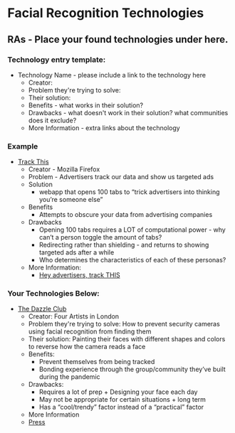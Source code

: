 # Facial Recognition Technologies

## RAs - Place your found technologies under here. 

### Technology entry template:
- Technology Name - please include a link to the technology here
  - Creator:
  - Problem they're trying to solve:
  - Their solution:
  - Benefits - what works in their solution?
  - Drawbacks - what doesn't work in their solution? what communities does it exclude? 
  - More Information - extra links about the technology

### Example
- [Track This](https://trackthis.link/)
  - Creator - Mozilla Firefox
  - Problem - Advertisers track our data and show us targeted ads
  - Solution 
    - webapp that opens 100 tabs to “trick advertisers into thinking you’re someone else”
  - Benefits
    -  Attempts to obscure your data from advertising companies
  - Drawbacks
    - Opening 100 tabs requires a LOT of computational power - why can’t a person toggle the amount of tabs?
    - Redirecting rather than shielding - and returns to showing targeted ads after a while
    - Who determines the characteristics of each of these personas?
  - More Information:
    - [Hey advertisers, track THIS](https://blog.mozilla.org/en/products/firefox/hey-advertisers-track-this/)

### Your Technologies Below:
- [The Dazzle Club](https://www.instagram.com/thedazzleclub/?hl=en)
    - Creator: Four Artists in London
    - Problem they're trying to solve: How to prevent security cameras using facial recognition from finding them
    - Their solution: Painting their faces with different shapes and colors to reverse how the camera reads a face
    - Benefits:
        - Prevent themselves from being tracked
        - Bonding experience through the group/community they’ve built during the pandemic
    - Drawbacks: 
        - Requires a lot of prep + Designing your face each day
        - May not be appropriate for certain situations + long term
        - Has a “cool/trendy” factor instead of a “practical” factor
    - More Information 
    - [Press](https://www.codastory.com/authoritarian-tech/london-facial-recognition-facepaint/) 







